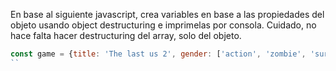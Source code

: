 En base al siguiente javascript, crea variables en base a las propiedades del objeto usando object destructuring e imprimelas por consola. Cuidado, no hace falta hacer destructuring del array, solo del objeto.


```js
const game = {title: 'The last us 2', gender: ['action', 'zombie', 'survival'], year: 2020}
``